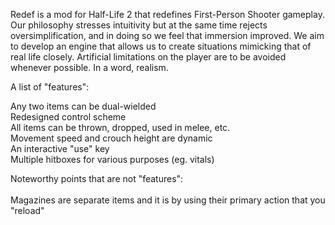 Redef is a mod for Half-Life 2 that redefines First-Person Shooter gameplay. Our philosophy stresses intuitivity but at the same time rejects oversimplification, and in doing so we feel that immersion improved. We aim to develop an engine that allows us to create situations mimicking that of real life closely. Artificial limitations on the player are to be avoided whenever possible. In a word, realism.

A list of "features":

Any two items can be dual-wielded<br>
Redesigned control scheme<br>
All items can be thrown, dropped, used in melee, etc.<br>
Movement speed and crouch height are dynamic<br>
An interactive "use" key<br>
Multiple hitboxes for various purposes (eg. vitals)<br>

Noteworthy points that are not "features":<br>
<br>
Magazines are separate items and it is by using their primary action that you "reload"<br>